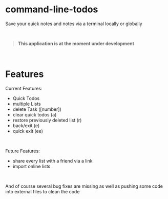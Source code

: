 # command-line-todos
Save your quick notes and notes via a terminal locally or globally

</br>

> **This application is at the moment under development**

</br>

# Features

Current Features:

- Quick Todos
- multiple Lists
- delete Task ([number])
- clear quick todos (a)
- restore previously deleted list (r)
- back/exit (e)
- quick exit (ee)

</br>

Future Features:

- share every list with a friend via a link
- import online lists

</br>

And of course several bug fixes are missing as well as pushing some code into external files to clean the code


